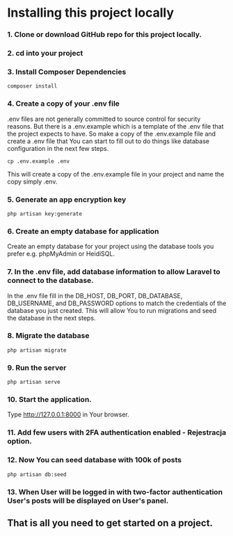 # Installing this project locally

### 1. Clone or download GitHub repo for this project locally.

### 2. cd into your project
 
### 3. Install Composer Dependencies

    composer install

### 4. Create a copy of your .env file

.env files are not generally committed to source control for security reasons. But there is a .env.example which is a template of the .env file that the project expects to have. So make a copy of the .env.example file and create a .env file that You can start to fill out to do things like database configuration in the next few steps.


    cp .env.example .env


This will create a copy of the .env.example file in your project and name the copy simply .env.

### 5. Generate an app encryption key


    php artisan key:generate


### 6. Create an empty database for application

Create an empty database for your project using the database tools you prefer e.g. phpMyAdmin or HeidiSQL.

### 7. In the .env file, add database information to allow Laravel to connect to the database.

In the .env file fill in the DB_HOST, DB_PORT, DB_DATABASE, DB_USERNAME, and DB_PASSWORD options to match the credentials of the database you just created. This will allow You to run migrations and seed the database in the next steps.

### 8. Migrate the database

    php artisan migrate

### 9. Run the server

    php artisan serve

### 10. Start the application.

Type http://127.0.0.1:8000 in Your browser.  

### 11. Add few users with 2FA authentication enabled - Rejestracja option.

### 12. Now You can seed database with 100k of posts

    php artisan db:seed

### 13. When User will be logged in with two-factor authentication User's posts will be displayed on User's panel.

## That is all you need to get started on a project.

